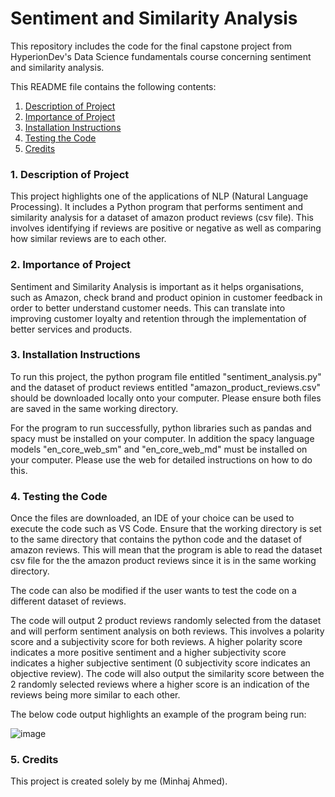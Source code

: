 # Sentiment and Similarity Analysis
This repository includes the code for the final capstone project from HyperionDev's Data Science fundamentals course concerning sentiment and similarity analysis. 

This README file contains the following contents:
1. [Description of Project](#desc)
2. [Importance of Project](#imp)
3. [Installation Instructions](#install)
4. [Testing the Code](#test)
5. [Credits](#cred)

<a name="desc"></a>
### 1. Description of Project
This project highlights one of the applications of NLP (Natural Language Processing). It includes a Python program that performs sentiment and similarity analysis for a dataset of amazon product reviews (csv file). This involves identifying if reviews are positive or negative as well as comparing how similar reviews are to each other. 

<a name="imp"></a>
### 2. Importance of Project
Sentiment and Similarity Analysis is important as it helps organisations, such as Amazon, check brand and product opinion in customer feedback in order to better understand customer needs. This can translate into improving customer loyalty and retention through the implementation of better services and products. 

<a name="install"></a>
### 3. Installation Instructions
To run this project, the python program file entitled "sentiment_analysis.py" and the dataset of product reviews entitled "amazon_product_reviews.csv" should be downloaded locally onto your computer. Please ensure both files are saved in the same working directory. 

For the program to run successfully, python libraries such as pandas and spacy must be installed on your computer. In addition the spacy language models "en_core_web_sm" and "en_core_web_md" must be installed on your computer. Please use the web for detailed instructions on how to do this. 

<a name="test"></a>
### 4. Testing the Code
Once the files are downloaded, an IDE of your choice can be used to execute the code such as VS Code. Ensure that the working directory is set to the same directory that contains the python code and the dataset of amazon reviews. This will mean that the program is able to read the dataset csv file for the the amazon product reviews since it is in the same working directory. 

The code can also be modified if the user wants to test the code on a different dataset of reviews. 

The code will output 2 product reviews randomly selected from the dataset and will perform sentiment analysis on both reviews. This involves a polarity score and a subjectivity score for both reviews. A higher polarity score indicates a more positive sentiment and a higher subjectivity score indicates a higher subjective sentiment (0 subjectivity score indicates an objective review). The code will also output the similarity score between the 2 randomly selected reviews where a higher score is an indication of the reviews being more similar to each other. 

The below code output highlights an example of the program being run:

![image](https://github.com/Minhaj-A1/finalCapstone/assets/83793815/3b82a7da-aae3-40f0-b441-f1daf4e2ff93)

<a name="cred"></a>
### 5. Credits
This project is created solely by me (Minhaj Ahmed). 
